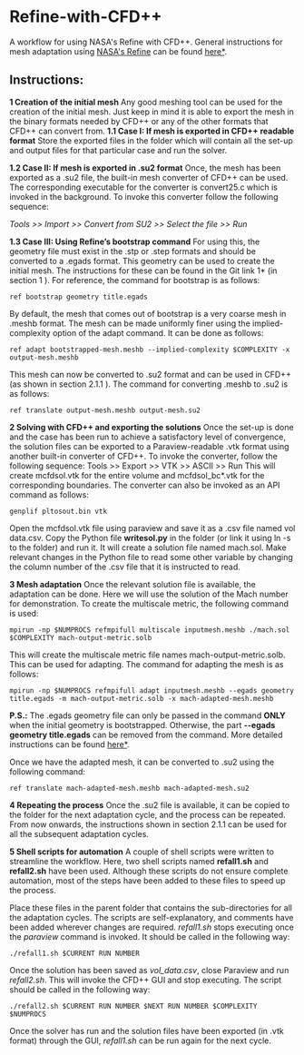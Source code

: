 # Refine-with-CFD++
A workflow for using NASA's Refine with CFD++. General instructions for mesh adaptation using [NASA's Refine]([https://github.com/nasa/refine?tab=readme-ov-file]) can be found [here*]([https://github.com/aravind-balan/Mesh-Adaptation/tree/main]).

## Instructions: 
**1 Creation of the initial mesh**
Any good meshing tool can be used for the creation of the initial mesh. Just keep in mind it is able to export the mesh in the binary formats needed by CFD++ or any of the other formats that CFD++ can convert from.
**1.1 Case I: If mesh is exported in CFD++ readable format**
Store the exported files in the folder which will contain all the set-up and output files for that particular case and run the solver.

**1.2 Case II: If mesh is exported in .su2 format**
Once, the mesh has been exported as a .su2 file, the built-in mesh converter of CFD++ can be used. The corresponding executable for the converter is convert25.c which is invoked in the background. To invoke this converter follow the following sequence:

*Tools >> Import >> Convert from SU2 >> Select the file >> Run*

**1.3 Case III: Using Refine’s bootstrap command**
For using this, the geometry file must exist in the .stp or .step formats and should be converted to a .egads format. This geometry can be used to create the initial mesh. The instructions for these can be found in the Git link 1* (in section 1 ). For reference, the command for bootstrap is as follows:
```
ref bootstrap geometry title.egads
```
By default, the mesh that comes out of bootstrap is a very coarse mesh in .meshb format. The mesh can be made uniformly finer using the implied-complexity option of the adapt command.
It can be done as follows:
```
ref adapt bootstrapped-mesh.meshb --implied-complexity $COMPLEXITY -x output-mesh.meshb
```
This mesh can now be converted to .su2 format and can be used in CFD++ (as shown in section 2.1.1 ). The command for converting .meshb to .su2 is as follows:
```
ref translate output-mesh.meshb output-mesh.su2
```
**2 Solving with CFD++ and exporting the solutions**
Once the set-up is done and the case has been run to achieve a satisfactory level of convergence, the solution files can be exported to a Paraview-readable .vtk format using another built-in converter of CFD++. To invoke the converter, follow the following sequence:
Tools >> Export >> VTK >> ASCII >> Run
This will create mcfdsol.vtk for the entire volume and mcfdsol_bc*.vtk for the corresponding boundaries. The converter can also be invoked as an API command as follows:
```
genplif pltosout.bin vtk
```
Open the mcfdsol.vtk file using paraview and save it as a .csv file named vol data.csv. Copy the Python file **writesol.py** in the folder (or link it using ln -s to the folder) and run it. It will create a solution file named mach.sol. Make relevant changes in the Python file to read some other variable by changing the column number of the .csv file that it is instructed to read.

**3 Mesh adaptation**
Once the relevant solution file is available, the adaptation can be done. Here we will use the solution
of the Mach number for demonstration. To create the multiscale metric, the following command is used:
```
mpirun -np $NUMPROCS refmpifull multiscale inputmesh.meshb ./mach.sol $COMPLEXITY mach-output-metric.solb
```
This will create the multiscale metric file names mach-output-metric.solb. This can be used for adapting. The command for adapting the mesh is as follows:
```
mpirun -np $NUMPROCS refmpifull adapt inputmesh.meshb --egads geometry title.egads -m mach-output-metric.solb -x mach-adapted-mesh.meshb
```

**P.S.:** The .egads geometry file can only be passed in the command **ONLY** when the initial geometry is bootstrapped. Otherwise, the part **--egads geometry title.egads** can be removed from the command. More detailed instructions can be found [here*]([https://github.com/aravind-balan/Mesh-Adaptation/tree/main]).

Once we have the adapted mesh, it can be converted to .su2 using the following command:
```
ref translate mach-adapted-mesh.meshb mach-adapted-mesh.su2
```
**4 Repeating the process**
Once the .su2 file is available, it can be copied to the folder for the next adaptation cycle, and the
process can be repeated. From now onwards, the instructions shown in section 2.1.1 can be used
for all the subsequent adaptation cycles.

**5 Shell scripts for automation**
A couple of shell scripts were written to streamline the workflow. Here, two shell scripts named **refall1.sh** and **refall2.sh** have been used. Although these scripts do not ensure complete automation, most of the steps have been added to these files to speed up the process.

Place these files in the parent folder that contains the sub-directories for all the adaptation cycles.
The scripts are self-explanatory, and comments have been added wherever changes are required. *refall1.sh* stops executing once the *paraview* command is invoked. It should be called in the following way:
```
./refall1.sh $CURRENT RUN NUMBER
```
Once the solution has been saved as *vol_data.csv*, close Paraview and run *refall2.sh*. This will invoke the CFD++ GUI and stop executing. The script should be called in the following way:
```
./refall2.sh $CURRENT RUN NUMBER $NEXT RUN NUMBER $COMPLEXITY $NUMPROCS
```
Once the solver has run and the solution files have been exported (in .vtk format) through the GUI, *refall1.sh* can be run again for the next cycle.
